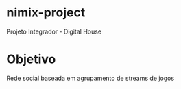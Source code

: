 # nimix-project
Projeto Integrador - Digital House

# Objetivo
Rede social baseada em agrupamento de streams de jogos

